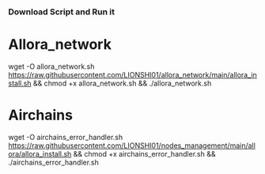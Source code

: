 ### Download Script and Run it

# Allora_network

wget -O allora_network.sh https://raw.githubusercontent.com/LIONSHI01/allora_network/main/allora_install.sh && chmod +x allora_network.sh && ./allora_network.sh

# Airchains

wget -O airchains_error_handler.sh https://raw.githubusercontent.com/LIONSHI01/nodes_management/main/allora/allora_install.sh && chmod +x airchains_error_handler.sh && ./airchains_error_handler.sh

